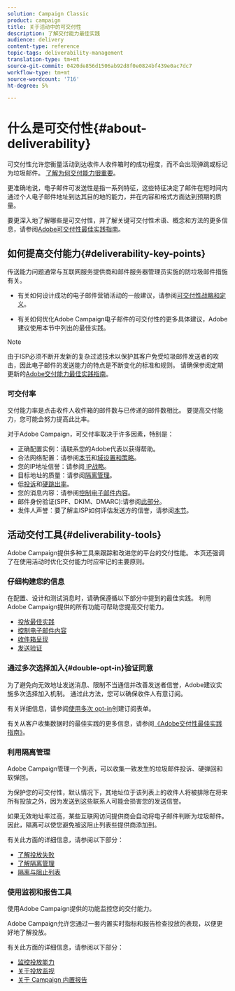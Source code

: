 ```yaml
---
solution: Campaign Classic
product: campaign
title: 关于活动中的可交付性
description: 了解交付能力最佳实践
audience: delivery
content-type: reference
topic-tags: deliverability-management
translation-type: tm+mt
source-git-commit: 0420de856d1506ab92d8f0e0824bf439e0ac7dc7
workflow-type: tm+mt
source-wordcount: '716'
ht-degree: 5%

---
```



# 什么是可交付性{#about-deliverability}

可交付性允许您衡量活动到达收件人收件箱时的成功程度，而不会出现弹跳或标记为垃圾邮件。 [了解为何交付能力很重要](https://experienceleague.adobe.com/docs/deliverability-learn/deliverability-best-practice-guide/deliverability-strategy-and-definition.html#why-deliverability-matters)。

更准确地说，电子邮件可发送性是指一系列特征，这些特征决定了邮件在短时间内通过个人电子邮件地址到达其目的地的能力，并在内容和格式方面达到预期的质量。

要更深入地了解哪些是可交付性，并了解关键可交付性术语、概念和方法的更多信息，请参阅[Adobe可交付性最佳实践指南](https://experienceleague.adobe.com/docs/deliverability-learn/deliverability-best-practice-guide/introduction.html)。

## 如何提高交付能力{#deliverability-key-points}

传送能力问题通常与互联网服务提供商和邮件服务器管理员实施的防垃圾邮件措施有关。

* 有关如何设计成功的电子邮件营销活动的一般建议，请参阅[可交付性战略和定义](https://experienceleague.adobe.com/docs/deliverability-learn/deliverability-best-practice-guide/deliverability-strategy-and-definition.html)。

* 有关如何优化Adobe Campaign电子邮件的可交付性的更多具体建议，Adobe建议使用本节中列出的最佳实践。

>[!NOTE]
>
>由于ISP必须不断开发新的复杂过滤技术以保护其客户免受垃圾邮件发送者的攻击，因此电子邮件的发送能力的特点是不断变化的标准和规则。 请确保参阅定期更新的[Adobe交付能力最佳实践指南](https://experienceleague.adobe.com/docs/deliverability-learn/deliverability-best-practice-guide/introduction.html)。

### 可交付率

交付能力率是点击收件人收件箱的邮件数与已传递的邮件数相比。 要提高交付能力，您可能会努力提高此比率。

对于Adobe Campaign，可交付率取决于许多因素，特别是：

* 正确配置实例：请联系您的Adobe代表以获得帮助。
* 合法网络配置：请参阅[本节](../../delivery/using/optimize-delivery.md#network-config)和[域设置和策略](https://experienceleague.adobe.com/docs/deliverability-learn/deliverability-best-practice-guide/transition-process/infrastructure.html#domain-setup-and-strategy)。
* 您的IP地址信誉：请参阅[ IP战略](https://experienceleague.adobe.com/docs/deliverability-learn/deliverability-best-practice-guide/transition-process/infrastructure.html#ip-strategy)。
* 目标地址的质量：请参阅[隔离管理](../../delivery/using/optimize-delivery.md#quarantine-management)。
* 低[投诉](https://experienceleague.adobe.com/docs/deliverability-learn/deliverability-best-practice-guide/metrics-for-deliverability/complaints.html)和[硬跳出率](https://experienceleague.adobe.com/docs/deliverability-learn/deliverability-best-practice-guide/metrics-for-deliverability/bounces.html#hard-bounces)。
* 您的消息内容：请参阅[控制电子邮件内容](../../delivery/using/control-message-content.md)。
* 邮件身份验证(SPF、DKIM、DMARC):请参阅[此部分](https://experienceleague.adobe.com/docs/deliverability-learn/deliverability-best-practice-guide/transition-process/infrastructure.html#authentication)。
* 发件人声誉：要了解主ISP如何评估发送方的信誉，请参阅[本节](https://experienceleague.adobe.com/docs/deliverability-learn/deliverability-best-practice-guide/internet-service-provider-specifics/overview.html)。

## 活动交付工具{#deliverability-tools}

<!--Adobe Campaign provides a number of tools designed to ensure optimal deliverability.-->
Adobe Campaign提供多种工具来跟踪和改进您的平台的交付性能。 本页还强调了在使用活动时优化交付能力时应牢记的主要原则。

### 仔细构建您的信息

在配置、设计和测试消息时，请确保遵循以下部分中提到的最佳实践。 利用Adobe Campaign提供的所有功能可帮助您提高交付能力。

* [投放最佳实践](../../delivery/using/delivery-best-practices.md)
* [控制电子邮件内容](../../delivery/using/control-message-content.md)
* [收件箱呈现](../../delivery/using/inbox-rendering.md)
* [发送验证](../../delivery/using/steps-validating-the-delivery.md#sending-a-proof)

### 通过多次选择加入{#double-opt-in}验证同意

为了避免向无效地址发送消息、限制不当通信并改善发送者信誉，Adobe建议实施多次选择加入机制。 通过此方法，您可以确保收件人有意订阅。

有关详细信息，请参阅[使用多次 opt-in](../../web/using/use-cases--web-forms.md#create-a-subscription--form-with-double-opt-in)创建订阅表单。

有关从客户收集数据时的最佳实践的更多信息，请参阅[《Adobe交付性最佳实践指南》](https://experienceleague.adobe.com/docs/deliverability-learn/deliverability-best-practice-guide/first-impressions/address-collection-and-list-growth.html#data-quality-and-hygiene)。

### 利用隔离管理

Adobe Campaign管理一个列表，可以收集一致发生的垃圾邮件投诉、硬弹回和软弹回。

为保护您的可交付性，默认情况下，其地址位于该列表上的收件人将被排除在将来所有投放之外，因为发送到这些联系人可能会损害您的发送信誉。

如果无效地址率过高，某些互联网访问提供商会自动将电子邮件判断为垃圾邮件。因此，隔离可以使您避免被这阻止列表些提供商添加到。

有关此方面的详细信息，请参阅以下部分：

* [了解投放失败](../../delivery/using/understanding-delivery-failures.md)
* [了解隔离管理](../../delivery/using/understanding-quarantine-management.md)
* [隔离与阻止列表](../../delivery/using/understanding-quarantine-management.md#quarantine-vs-denylist)

### 使用监视和报告工具

使用Adobe Campaign提供的功能监控您的交付能力。

Adobe Campaign允许您通过一套内置实时指标和报告检查投放的表现，以便更好地了解投放。

有关此方面的详细信息，请参阅以下部分：

* [监控投放能力](../../delivery/using/monitoring-deliverability.md)
* [关于投放监视](../../delivery/using/about-delivery-monitoring.md)
* [关于 Campaign 内置报告](../../reporting/using/about-campaign-built-in-reports.md)

<!--TO REMOVE
## Background {#background}

Email deliverability presents a major challenge to marketers - whether they're sending a few thousand messages or several billion. One in five messages never reach the inbox, or their intended recipient.

Once relegated as a "technical issue" for the IT department, email deliverability continues to move higher on the marketing agenda. That's because savvy marketers recognize that although many of its elements are technical in nature, deliverability is ultimately a business issue with significant revenue implications.

Consider the email marketing funnel. Deliverability determines the number of messages received, which in turn impacts each subsequent stage of the funnel. Fewer emails received results in fewer opens, fewer clicks, and fewer conversions. **For companies with a large database, the difference between average and great deliverability could literally mean hundreds of thousands to millions of dollars in revenues.**

![](assets/deliverability_overview_1.png)

By settling for average (80%) deliverability, marketers are leaving significant conversions - and dollars - on the table.

What exactly is email deliverability? And how can marketers improve deliverability rates to widen the mouth of the funnel and squeeze more results from their email campaigns?

Email deliverability refers to the set of characteristics that determine a message's ability to reach its destination, via a personal e-mail address, within a short time, and with the expected quality in terms of content and format. These characteristics fall into four main categories: data quality, message and content, sending infrastructure, and reputation. Together, they form the foundation of a successful email deliverability program. This overview outlines the four fundamentals of email deliverability success and offers best practices for reaching the inbox and driving greater revenues from email marketing programs.

![](assets/deliverability_overview_2.png)-->
